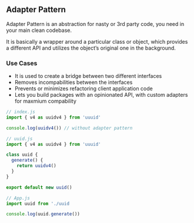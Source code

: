 ## Adapter Pattern

Adapter Pattern is an abstraction for nasty or 3rd party code, you need in your main clean codebase.

It is basically a wrapper around a particular class or object, which provides a different API and utilizes the object’s original one in the background.

### Use Cases

- It is used to create a bridge between two different interfaces
- Removes incompabilities between the interfaces
- Prevents or minimizes refactoring client application code
- Lets you build packages with an opinionated API, with custom adapters for maxmium compability

```javascript
// index.js
import { v4 as uuidv4 } from 'uuuid'

console.log(uuidv4()) // without adapter pattern
```

```javascript
// uuid.js
import { v4 as uuidv4 } from 'uuuid'

class uuid {
  generate() {
    return uuidv4()
  }
}

export default new uuid()
```

```javascript
// App.js
import uuid from './uuid

console.log(uuid.generate())
```
